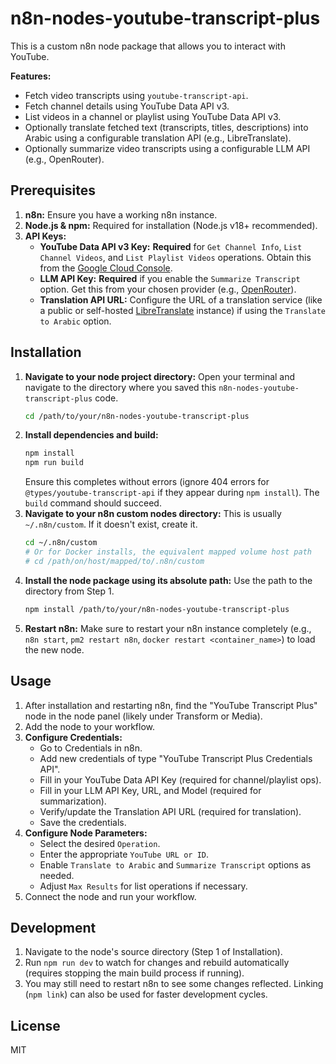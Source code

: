 # n8n-nodes-youtube-transcript-plus

This is a custom n8n node package that allows you to interact with YouTube.

**Features:**

*   Fetch video transcripts using `youtube-transcript-api`.
*   Fetch channel details using YouTube Data API v3.
*   List videos in a channel or playlist using YouTube Data API v3.
*   Optionally translate fetched text (transcripts, titles, descriptions) into Arabic using a configurable translation API (e.g., LibreTranslate).
*   Optionally summarize video transcripts using a configurable LLM API (e.g., OpenRouter).

## Prerequisites

1.  **n8n:** Ensure you have a working n8n instance.
2.  **Node.js & npm:** Required for installation (Node.js v18+ recommended).
3.  **API Keys:**
    *   **YouTube Data API v3 Key:** **Required** for `Get Channel Info`, `List Channel Videos`, and `List Playlist Videos` operations. Obtain this from the [Google Cloud Console](https://console.cloud.google.com/).
    *   **LLM API Key:** **Required** if you enable the `Summarize Transcript` option. Get this from your chosen provider (e.g., [OpenRouter](https://openrouter.ai/)).
    *   **Translation API URL:** Configure the URL of a translation service (like a public or self-hosted [LibreTranslate](https://libretranslate.com/) instance) if using the `Translate to Arabic` option.

## Installation

1.  **Navigate to your node project directory:**
    Open your terminal and navigate to the directory where you saved this `n8n-nodes-youtube-transcript-plus` code.
    ```bash
    cd /path/to/your/n8n-nodes-youtube-transcript-plus
    ```
2.  **Install dependencies and build:**
    ```bash
    npm install
    npm run build
    ```
    Ensure this completes without errors (ignore 404 errors for `@types/youtube-transcript-api` if they appear during `npm install`). The `build` command should succeed.
3.  **Navigate to your n8n custom nodes directory:**
    This is usually `~/.n8n/custom`. If it doesn't exist, create it.
    ```bash
    cd ~/.n8n/custom
    # Or for Docker installs, the equivalent mapped volume host path
    # cd /path/on/host/mapped/to/.n8n/custom
    ```
4.  **Install the node package using its absolute path:**
    Use the path to the directory from Step 1.
    ```bash
    npm install /path/to/your/n8n-nodes-youtube-transcript-plus
    ```
5.  **Restart n8n:**
    Make sure to restart your n8n instance completely (e.g., `n8n start`, `pm2 restart n8n`, `docker restart <container_name>`) to load the new node.

## Usage

1.  After installation and restarting n8n, find the "YouTube Transcript Plus" node in the node panel (likely under Transform or Media).
2.  Add the node to your workflow.
3.  **Configure Credentials:**
    *   Go to Credentials in n8n.
    *   Add new credentials of type "YouTube Transcript Plus Credentials API".
    *   Fill in your YouTube Data API Key (required for channel/playlist ops).
    *   Fill in your LLM API Key, URL, and Model (required for summarization).
    *   Verify/update the Translation API URL (required for translation).
    *   Save the credentials.
4.  **Configure Node Parameters:**
    *   Select the desired `Operation`.
    *   Enter the appropriate `YouTube URL or ID`.
    *   Enable `Translate to Arabic` and `Summarize Transcript` options as needed.
    *   Adjust `Max Results` for list operations if necessary.
5.  Connect the node and run your workflow.

## Development

1.  Navigate to the node's source directory (Step 1 of Installation).
2.  Run `npm run dev` to watch for changes and rebuild automatically (requires stopping the main build process if running).
3.  You may still need to restart n8n to see some changes reflected. Linking (`npm link`) can also be used for faster development cycles.

## License

MIT
